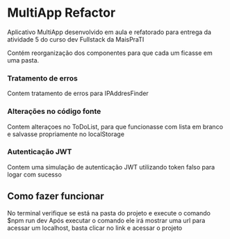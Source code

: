 
# MultiApp Refactor

Aplicativo MultiApp desenvolvido em aula e refatorado para entrega da atividade 5 do curso dev Fullstack da MaisPraTI

Contém reorganização dos componentes para que cada um ficasse em uma pasta.

### Tratamento de erros
Contem tratamento de erros para IPAddresFinder

### Alterações no código fonte
Contem alteraçoes no ToDoList, para que funcionasse com lista em branco e salvasse propriamente no localStorage

### Autenticação JWT
Contem uma simulação de autenticação JWT utilizando token falso para logar com sucesso

## Como fazer funcionar
No terminal verifique se está na pasta do projeto e execute o comando $npm run dev
Após executar o comando ele irá mostrar uma url para acessar um localhost, basta clicar no link e acessar o projeto 
